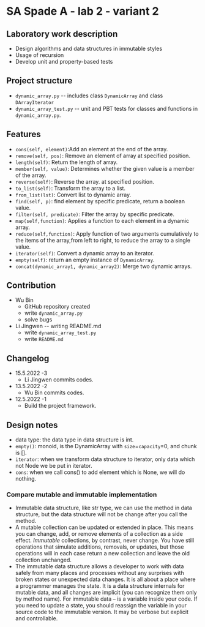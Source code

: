 # SA Spade A - lab 2 - variant 2

## Laboratory work description

* Design algorithms and data structures in immutable styles
* Usage of recursion
* Develop unit and property-based tests

## Project structure

* `dynamic_array.py` -- includes class `DynamicArray` and class `DArrayIterator`
* `dynamic_array_test.py` -- unit and PBT tests for classes and functions in `dynamic_array.py`.

## Features

* `cons(self, element)`:Add an element at the end of the array.
* `remove(self, pos)`: Remove an element of array at specified position.
* `length(self)`: Return the length of array.
* `member(self, value)`: Determines whether the given value is a
  member of the array.
* `reverse(self)`:  Reverse the array.
  at specified position.
* `to_list(self)`: Transform the array to a list.
* `from_list(lst)`: Convert list to dynamic array.
* `find(self, p)`: find element by specific predicate, return a boolean value.
* `filter(self, predicate)`: Filter the array by specific predicate.
* `map(self,function)`: Applies a function to each element in a dynamic array.
* `reduce(self,function)`: Apply function of two arguments cumulatively to
  the items of the array,from left to right, to reduce the array to a single value.
* `iterator(self)`: Convert a dynamic array to an iterator.
* `empty(self)`: return an empty instance of `DynamicArray`.
* `concat(dynamic_array1, dynamic_array2)`: Merge two dynamic arrays.

## Contribution

* Wu Bin
  * GitHub repository created
  * write `dynamic_array.py`
  * solve bugs
* Li Jingwen -- writing README.md
  * write `dynamic_array_test.py`
  * write `README.md`

## Changelog

* 15.5.2022 -3
  * Li Jingwen commits codes.
* 13.5.2022 -2
  * Wu Bin commits codes.
* 12.5.2022 -1
  * Build the project framework.

## Design notes

* data type: the data type in data structure is int.
* `empty()`: monoid, is the DynamicArray with `size`=`capacity`=0, and chunk is [].
* `iterator`: when we transform data structure to iterator, only data which not 
  Node we be put in iterator.
* `cons`: when we call cons() to add element which is None, we will do nothing.

### Compare mutable and immutable implementation

* Immutable data structure, like str type, we can use the method in data structure,
  but the data structure will not be change after you call the method.
* A mutable collection can be updated or extended in place. This means you can change,
  add, or remove elements of a collection as a side effect. *Immutable* collections,
  by contrast, never change. You have still operations that simulate additions,
  removals, or updates, but those operations will in each case return a new
  collection and leave the old collection unchanged.
* The immutable data structure allows a developer to work with data safely from many
  places and processes without any surprises with broken states or unexpected data
  changes. It is all about a place where a programmer manages the state. It is a
  data structure internals for mutable data, and all changes are implicit
  (you can recognize them only by method name).
  For immutable data – is a variable inside your code.
  If you need to update a state, you should reassign the variable in your
  source code to the immutable version. It may be verbose but explicit
  and controllable.

